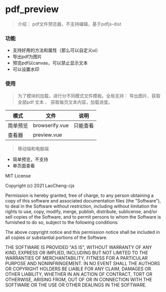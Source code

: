 # pdf_preview

> 介绍： pdf文件预览器，不支持编辑，基于pdfjs-dist

### 功能

- 支持好用的方法和属性（那么可以自定义ui）
- 导出pdf为图片
- 预览pdf以canvas，可以禁止显示文本
- 可以设置水印


### 使用

> 为了模块的加载，进行分不同模式文件模板。全局支持： 导出图片、获取全部pdf 文本 、 获取每页文本内容，加载进度。

|  模式   | 文件 | 说明  |
|  ----  | ----  | ----  |
| 简单预览  | browserify.vue | 只能查看 |
| 查看器 | preview.vue |  |


> 移动端和电脑端


- 简单预览，不支持
- 单页面查看





MIT License

Copyright (c) 2021 LaoCheng-cjs

Permission is hereby granted, free of charge, to any person obtaining a copy
of this software and associated documentation files (the "Software"), to deal
in the Software without restriction, including without limitation the rights
to use, copy, modify, merge, publish, distribute, sublicense, and/or sell
copies of the Software, and to permit persons to whom the Software is
furnished to do so, subject to the following conditions:

The above copyright notice and this permission notice shall be included in all
copies or substantial portions of the Software.

THE SOFTWARE IS PROVIDED "AS IS", WITHOUT WARRANTY OF ANY KIND, EXPRESS OR
IMPLIED, INCLUDING BUT NOT LIMITED TO THE WARRANTIES OF MERCHANTABILITY,
FITNESS FOR A PARTICULAR PURPOSE AND NONINFRINGEMENT. IN NO EVENT SHALL THE
AUTHORS OR COPYRIGHT HOLDERS BE LIABLE FOR ANY CLAIM, DAMAGES OR OTHER
LIABILITY, WHETHER IN AN ACTION OF CONTRACT, TORT OR OTHERWISE, ARISING FROM,
OUT OF OR IN CONNECTION WITH THE SOFTWARE OR THE USE OR OTHER DEALINGS IN THE
SOFTWARE.

